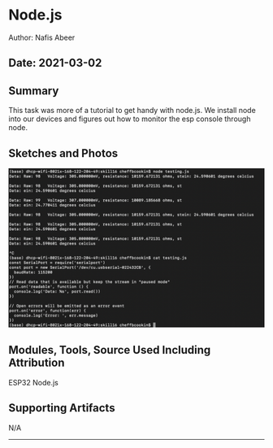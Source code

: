 #  Node.js

Author: Nafis Abeer

Date: 2021-03-02
-----

## Summary
This task was more of a tutorial to get handy with node.js. We install node into our devices and figures out how to monitor the esp console through node. 

## Sketches and Photos
![Image](./images/working_node.png)

## Modules, Tools, Source Used Including Attribution
ESP32
Node.js

## Supporting Artifacts
N/A

-----
